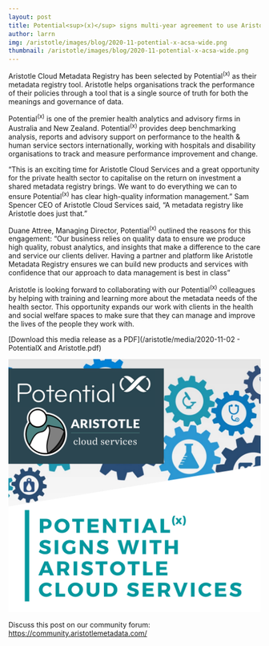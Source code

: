 ```yaml
---
layout: post
title: Potential<sup>(x)</sup> signs multi-year agreement to use Aristotle Cloud Metadata Registry
author: larrn
img: /aristotle/images/blog/2020-11-potential-x-acsa-wide.png
thumbnail: /aristotle/images/blog/2020-11-potential-x-acsa-wide.png
---
```


Aristotle Cloud Metadata Registry has been selected by Potential<sup>(x)</sup> as their metadata registry tool. Aristotle helps organisations track the performance of their policies through a tool that is a single source of truth for both the meanings and governance of data.

Potential<sup>(x)</sup>  is one of the premier health analytics and advisory firms in Australia and New Zealand. Potential<sup>(x)</sup>  provides deep benchmarking analysis, reports and advisory support on performance to the health & human service sectors internationally, working with hospitals and disability organisations to track and measure performance improvement and change.

“This is an exciting time for Aristotle Cloud Services and a great opportunity for the private health sector to capitalise on the return on investment a shared metadata registry brings. We want to do everything we can to ensure Potential<sup>(x)</sup> has clear high-quality information management.” Sam Spencer CEO of Aristotle Cloud Services said, “A metadata registry like Aristotle does just that.”

Duane Attree, Managing Director, Potential<sup>(x)</sup> outlined the reasons for this engagement: “Our business relies on quality data to ensure we produce high quality, robust analytics, and insights that make a difference to the care and service our clients deliver. Having a partner and platform like Aristotle Metadata Registry ensures we can build new products and services with confidence that our approach to data management is best in class”

Aristotle is looking forward to collaborating with our Potential<sup>(x)</sup>  colleagues by helping with training and learning more about the metadata needs of the health sector. This opportunity expands our work with clients in the health and social welfare spaces to make sure that they can manage and improve the lives of the people they work with.

[Download this media release as a PDF](/aristotle/media/2020-11-02 - PotentialX and Aristotle.pdf)


![Social media banner](/aristotle/images/blog/2020-11-potential-x-acsa-wide-square.png "Social media banner")

Discuss this post on our community forum: https://community.aristotlemetadata.com/
